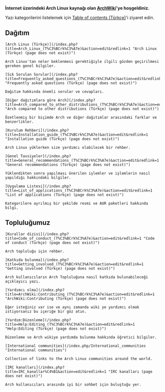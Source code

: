 **İnternet üzerindeki Arch Linux kaynağı olan [ArchWiki](/index.php/ArchWiki:About "ArchWiki:About")'ye hoşgeldiniz.**

Yazı kategorilerini listelemek için [Table of contents (Türkçe)](/index.php/Table_of_contents_(T%C3%BCrk%C3%A7e) "Table of contents (Türkçe)")'i ziyaret edin.

## Dağıtım

	[Arch Linux (Türkçe)](/index.php?title=Arch_Linux_(T%C3%BCrk%C3%A7e)&action=edit&redlink=1 "Arch Linux (Türkçe) (page does not exist)")

	Arch Linux'tan neler beklenmesi gerektiğiyle ilgili gözden geçirilmesi gereken genel bilgiler.

	[Sık Sorulan Sorular](/index.php?title=Frequently_asked_questions_(T%C3%BCrk%C3%A7e)&action=edit&redlink=1 "Frequently asked questions (Türkçe) (page does not exist)")

	Dağıtım hakkında önemli sorular ve cevapları.

	[Diğer dağıtımlara göre Arch](/index.php?title=Arch_compared_to_other_distributions_(T%C3%BCrk%C3%A7e)&action=edit&redlink=1 "Arch compared to other distributions (Türkçe) (page does not exist)")

	Özetlenmiş bir biçimde Arch ve diğer dağıtımlar arasındaki farklar ve benzerlikler.

	[Kurulum Rehberi](/index.php?title=Installation_guide_(T%C3%BCrk%C3%A7e)&action=edit&redlink=1 "Installation guide (Türkçe) (page does not exist)")

	Arch Linux yüklerken size yardımcı olabilecek bir rehber.

	[Genel Tavsiyeler](/index.php?title=General_recommendations_(T%C3%BCrk%C3%A7e)&action=edit&redlink=1 "General recommendations (Türkçe) (page does not exist)")

	Yüklendikten sonra yapılması önerilen işlemler ve işlemlerin nasıl yapıldığı hakkındaki bilgiler.

	[Uygulama Listesi](/index.php?title=List_of_applications_(T%C3%BCrk%C3%A7e)&action=edit&redlink=1 "List of applications (Türkçe) (page does not exist)")

	Kategorilere ayrılmış bir şekilde resmi ve AUR paketleri hakkında bilgi.

## Topluluğumuz

	[Kurallar dizisi](/index.php?title=Code_of_conduct_(T%C3%BCrk%C3%A7e)&action=edit&redlink=1 "Code of conduct (Türkçe) (page does not exist)")

	Arch topluluğu için rehber.

	[Katkıda bulunma](/index.php?title=Getting_involved_(T%C3%BCrk%C3%A7e)&action=edit&redlink=1 "Getting involved (Türkçe) (page does not exist)")

	Arch kullanıcıların Arch Topluluğuna nasıl katkıda bulunabileceği açıklayıcı yazı.

	[Yardımcı olma](/index.php?title=ArchWiki:Contributing_(T%C3%BCrk%C3%A7e)&action=edit&redlink=1 "ArchWiki:Contributing (Türkçe) (page does not exist)")

	Eğer isteğiniz var ise ve aynı zamanda wiki ye yardımcı olmak istiyorsanız bu içeriğe bir göz atın.

	[Yardım:Düzenleme](/index.php?title=Help:Editing_(T%C3%BCrk%C3%A7e)&action=edit&redlink=1 "Help:Editing (Türkçe) (page does not exist)")

	Düzenleme ve Arch wikiye yardımda bulunma hakkında öğretici bilgiler.

	[International communities](/index.php/International_communities "International communities")

	Collection of links to the Arch Linux communities around the world.

	[IRC kanalları](/index.php?title=IRC_kanallar%C4%B1&action=edit&redlink=1 "IRC kanalları (page does not exist)")

	Arch kullanıcıları arasında iyi bir sohbet için buluştuğu yer.
